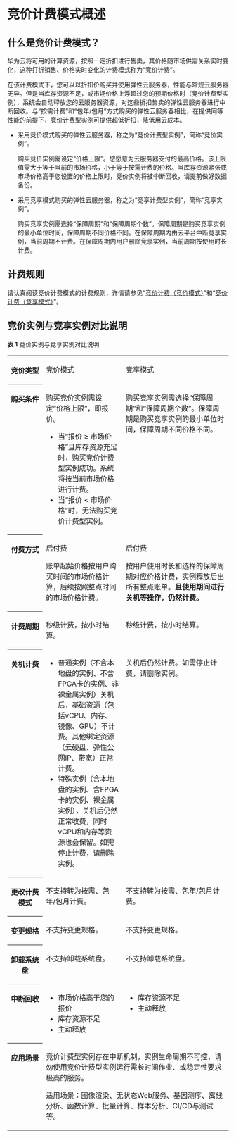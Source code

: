 # 竞价计费模式概述<a name="ecs_03_0189"></a>

## 什么是竞价计费模式？<a name="section28511233133320"></a>

华为云将可用的计算资源，按照一定折扣进行售卖，其价格随市场供需关系实时变化，这种打折销售、价格实时变化的计费模式称为“竞价计费”。

在该计费模式下，您可以以折扣价购买并使用弹性云服务器，性能与常规云服务器无异。但是当库存资源不足，或市场价格上浮超过您的预期价格时（竞价计费型实例），系统会自动释放您的云服务器资源，对这些折扣售卖的弹性云服务器进行中断回收。与“按需计费”和“包年/包月”方式购买的弹性云服务器相比，在提供同等性能的前提下，竞价计费型实例可提供超低折扣，降低用云成本。

-   采用竞价模式购买的弹性云服务器，称之为“竞价计费型实例”，简称“竞价实例”。

    购买竞价实例需设定“价格上限”。您愿意为云服务器支付的最高价格。该上限值需大于等于当前的市场价格，小于等于按需计费的价格。当库存资源紧张或市场价格高于您设置的价格上限时，竞价实例将被中断回收，请提前做好数据备份。

-   采用竞享模式购买的弹性云服务器，称之为“竞享计费型实例”，简称“竞享实例”。

    购买竞享实例需选择“保障周期”和“保障周期个数”。保障周期是购买竞享实例的最小单位时间，保障周期不同价格不同。在保障周期内由云平台中断竞享实例，当前周期不计费。在保障周期内用户删除竞享实例，当前周期按使用时长计费。

## 计费规则<a name="section9674183015114"></a>

请认真阅读竞价计费模式的计费规则，详情请参见“[竞价计费（竞价模式）](https://support.huaweicloud.com/price-ecs/ecs_billing_2004.html)”和“[竞价计费（竞享模式）](https://support.huaweicloud.com/price-ecs/ecs_billing_2005.html)”。

## 竞价实例与竞享实例对比说明<a name="section12240417104214"></a>

**表 1**  竞价实例与竞享实例对比说明

<a name="table79511114135219"></a>
<table><tbody><tr id="row1095231419522"><th class="firstcol" valign="top" width="15.89%" id="mcps1.2.4.1.1"><p id="p7952101475215"><a name="p7952101475215"></a><a name="p7952101475215"></a>竞价类型</p>
</th>
<td class="cellrowborder" valign="top" width="36.059999999999995%" headers="mcps1.2.4.1.1 "><p id="p495215140526"><a name="p495215140526"></a><a name="p495215140526"></a>竞价模式</p>
</td>
<td class="cellrowborder" valign="top" width="48.05%" headers="mcps1.2.4.1.1 "><p id="p15952201425217"><a name="p15952201425217"></a><a name="p15952201425217"></a>竞享模式</p>
</td>
</tr>
<tr id="row18952111495215"><th class="firstcol" valign="top" width="15.89%" id="mcps1.2.4.2.1"><p id="p17952121416526"><a name="p17952121416526"></a><a name="p17952121416526"></a>购买条件</p>
</th>
<td class="cellrowborder" valign="top" width="36.059999999999995%" headers="mcps1.2.4.2.1 "><p id="p11321952115416"><a name="p11321952115416"></a><a name="p11321952115416"></a>购买竞价实例需设定“价格上限”，即报价。</p>
<a name="ul232165215420"></a><a name="ul232165215420"></a><ul id="ul232165215420"><li>当“报价 ≥ 市场价格”且库存资源充足时，购买竞价计费型实例成功。系统将按当前市场价格进行计费。</li><li>当“报价 &lt; 市场价格”时，无法购买竞价计费型实例。</li></ul>
</td>
<td class="cellrowborder" valign="top" width="48.05%" headers="mcps1.2.4.2.1 "><p id="p186031530165412"><a name="p186031530165412"></a><a name="p186031530165412"></a>购买竞享实例需选择“保障周期”和“保障周期个数”。保障周期是购买竞享实例的最小单位时间，保障周期不同价格不同。</p>
</td>
</tr>
<tr id="row19656144075715"><th class="firstcol" valign="top" width="15.89%" id="mcps1.2.4.3.1"><p id="p16656174035711"><a name="p16656174035711"></a><a name="p16656174035711"></a>付费方式</p>
</th>
<td class="cellrowborder" valign="top" width="36.059999999999995%" headers="mcps1.2.4.3.1 "><p id="p1265620404574"><a name="p1265620404574"></a><a name="p1265620404574"></a>后付费</p>
<p id="p1421819130589"><a name="p1421819130589"></a><a name="p1421819130589"></a>账单起始价格按用户购买时间的市场价格计算，后续按照整点时间的市场价格计费。</p>
</td>
<td class="cellrowborder" valign="top" width="48.05%" headers="mcps1.2.4.3.1 "><p id="p96561240125710"><a name="p96561240125710"></a><a name="p96561240125710"></a>后付费</p>
<p id="p24085619416"><a name="p24085619416"></a><a name="p24085619416"></a>按用户使用时长和选择的保障周期对应价格计费，实例释放后出所有整点账单。<strong id="b3834635411"><a name="b3834635411"></a><a name="b3834635411"></a>且使用期间进行关机等操作，仍然计费。</strong></p>
</td>
</tr>
<tr id="row9199444185717"><th class="firstcol" valign="top" width="15.89%" id="mcps1.2.4.4.1"><p id="p619915441575"><a name="p619915441575"></a><a name="p619915441575"></a>计费周期</p>
</th>
<td class="cellrowborder" valign="top" width="36.059999999999995%" headers="mcps1.2.4.4.1 "><p id="p11199174495717"><a name="p11199174495717"></a><a name="p11199174495717"></a>秒级计费，按小时结算。</p>
</td>
<td class="cellrowborder" valign="top" width="48.05%" headers="mcps1.2.4.4.1 "><p id="p3199134405719"><a name="p3199134405719"></a><a name="p3199134405719"></a>秒级计费，按小时结算。</p>
</td>
</tr>
<tr id="row1978311380572"><th class="firstcol" valign="top" width="15.89%" id="mcps1.2.4.5.1"><p id="p29521214105211"><a name="p29521214105211"></a><a name="p29521214105211"></a>关机计费</p>
</th>
<td class="cellrowborder" valign="top" width="36.059999999999995%" headers="mcps1.2.4.5.1 "><a name="ul48161717114810"></a><a name="ul48161717114810"></a><ul id="ul48161717114810"><li>普通实例（不含本地盘的实例、不含FPGA卡的实例、非裸金属实例）关机后，基础资源（包括vCPU、内存、镜像、GPU）不计费。其他绑定资源（云硬盘、弹性公网IP、带宽）正常计费。</li><li>特殊实例（含本地盘的实例、含FPGA卡的实例、裸金属实例），关机后仍然正常收费，同时vCPU和内存等资源也会保留。如需停止计费，请删除实例。</li></ul>
</td>
<td class="cellrowborder" valign="top" width="48.05%" headers="mcps1.2.4.5.1 "><p id="p499313585415"><a name="p499313585415"></a><a name="p499313585415"></a>关机后仍然计费。如需停止计费，请删除实例。</p>
</td>
</tr>
<tr id="row4611230185719"><th class="firstcol" valign="top" width="15.89%" id="mcps1.2.4.6.1"><p id="p1461193013571"><a name="p1461193013571"></a><a name="p1461193013571"></a>更改计费模式</p>
</th>
<td class="cellrowborder" valign="top" width="36.059999999999995%" headers="mcps1.2.4.6.1 "><p id="p1561173025711"><a name="p1561173025711"></a><a name="p1561173025711"></a>不支持转为按需、包年/包月计费。</p>
</td>
<td class="cellrowborder" valign="top" width="48.05%" headers="mcps1.2.4.6.1 "><p id="p1161123085714"><a name="p1161123085714"></a><a name="p1161123085714"></a>不支持转为按需、包年/包月计费。</p>
</td>
</tr>
<tr id="row1295216141527"><th class="firstcol" valign="top" width="15.89%" id="mcps1.2.4.7.1"><p id="p1457771135913"><a name="p1457771135913"></a><a name="p1457771135913"></a>变更规格</p>
</th>
<td class="cellrowborder" valign="top" width="36.059999999999995%" headers="mcps1.2.4.7.1 "><p id="p145755115911"><a name="p145755115911"></a><a name="p145755115911"></a>不支持变更规格。</p>
</td>
<td class="cellrowborder" valign="top" width="48.05%" headers="mcps1.2.4.7.1 "><p id="p1756261135912"><a name="p1756261135912"></a><a name="p1756261135912"></a>不支持变更规格。</p>
</td>
</tr>
<tr id="row92731847162012"><th class="firstcol" valign="top" width="15.89%" id="mcps1.2.4.8.1"><p id="p3274947182013"><a name="p3274947182013"></a><a name="p3274947182013"></a>卸载系统盘</p>
</th>
<td class="cellrowborder" valign="top" width="36.059999999999995%" headers="mcps1.2.4.8.1 "><p id="p92742047152010"><a name="p92742047152010"></a><a name="p92742047152010"></a>不支持卸载系统盘。</p>
</td>
<td class="cellrowborder" valign="top" width="48.05%" headers="mcps1.2.4.8.1 "><p id="p13274144702016"><a name="p13274144702016"></a><a name="p13274144702016"></a>不支持卸载系统盘。</p>
</td>
</tr>
<tr id="row156363514532"><th class="firstcol" valign="top" width="15.89%" id="mcps1.2.4.9.1"><p id="p176360595319"><a name="p176360595319"></a><a name="p176360595319"></a>中断回收</p>
</th>
<td class="cellrowborder" valign="top" width="36.059999999999995%" headers="mcps1.2.4.9.1 "><a name="ul11123121145514"></a><a name="ul11123121145514"></a><ul id="ul11123121145514"><li>市场价格高于您的报价</li><li>库存资源不足</li><li>主动释放</li></ul>
</td>
<td class="cellrowborder" valign="top" width="48.05%" headers="mcps1.2.4.9.1 "><a name="ul238110257555"></a><a name="ul238110257555"></a><ul id="ul238110257555"><li>库存资源不足</li><li>主动释放</li></ul>
</td>
</tr>
<tr id="row4256182020548"><th class="firstcol" valign="top" id="mcps1.2.4.10.1"><p id="p1625622012543"><a name="p1625622012543"></a><a name="p1625622012543"></a>应用场景</p>
</th>
<td class="cellrowborder" colspan="2" valign="top" headers="mcps1.2.4.10.1 "><p id="p172898415016"><a name="p172898415016"></a><a name="p172898415016"></a>竞价计费型实例存在中断机制，实例生命周期不可控，请勿使用竞价计费型实例运行需长时间作业、或稳定性要求极高的服务。</p>
<p id="p162611511105612"><a name="p162611511105612"></a><a name="p162611511105612"></a>适用场景：图像渲染、无状态Web服务、基因测序、离线分析、函数计算、批量计算、样本分析、CI/CD与测试等。</p>
</td>
</tr>
</tbody>
</table>

